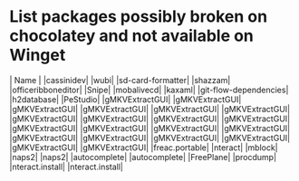 # List packages possibly broken on chocolatey and not available on Winget

| Name |
|cassinidev|
|wubi|
|sd-card-formatter|
|shazzam|
|officeribboneditor|
|Snipe|
|mobalivecd|
|kaxaml|
|git-flow-dependencies|
|h2database|
|PeStudio|
|gMKVExtractGUI|
|gMKVExtractGUI|
|gMKVExtractGUI|
|gMKVExtractGUI|
|gMKVExtractGUI|
|gMKVExtractGUI|
|gMKVExtractGUI|
|gMKVExtractGUI|
|gMKVExtractGUI|
|gMKVExtractGUI|
|gMKVExtractGUI|
|gMKVExtractGUI|
|gMKVExtractGUI|
|gMKVExtractGUI|
|gMKVExtractGUI|
|gMKVExtractGUI|
|gMKVExtractGUI|
|gMKVExtractGUI|
|gMKVExtractGUI|
|gMKVExtractGUI|
|freac.portable|
|nteract|
|mblock|
|naps2|
|naps2|
|autocomplete|
|autocomplete|
|FreePlane|
|procdump|
|nteract.install|
|nteract.install|
